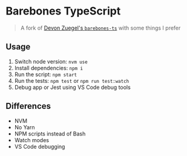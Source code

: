 # Barebones TypeScript

> A fork of [Devon Zuegel's `barebones-ts`](https://github.com/devonzuegel/barebones-ts) with some things I prefer

## Usage

1. Switch node version: `nvm use`
2. Install dependencies: `npm i`
3. Run the script: `npm start`
4. Run the tests: `npm test` or `npm run test:watch`
5. Debug app or Jest using VS Code debug tools

## Differences

* NVM
* No Yarn
* NPM scripts instead of Bash
* Watch modes
* VS Code debugging
